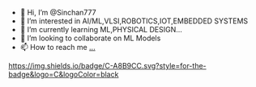 - 👋 Hi, I’m @Sinchan777
- 👀 I’m interested in AI/ML,VLSI,ROBOTICS,IOT,EMBEDDED SYSTEMS
- 🌱 I’m currently learning ML,PHYSICAL DESIGN...
- 💞️ I’m looking to collaborate on ML Models
- 📫 How to reach me [...](https://x.com/TheAI_MLanimal)

https://img.shields.io/badge/C-A8B9CC.svg?style=for-the-badge&logo=C&logoColor=black
<!---
Sinchan777/Sinchan777 is a ✨ special ✨ repository because its `README.md` (this file) appears on your GitHub profile.
You can click the Preview link to take a look at your changes.
--->
